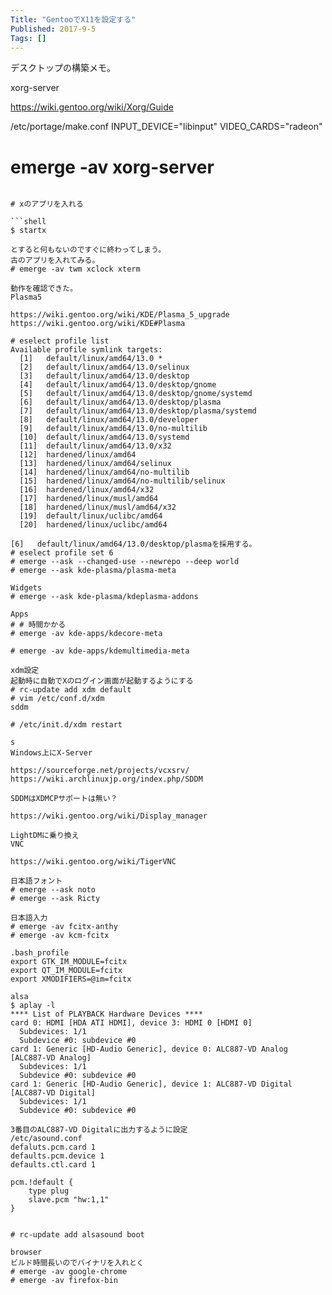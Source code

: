 ```yaml
---
Title: "GentooでX11を設定する"
Published: 2017-9-5
Tags: []
---
```


デスクトップの構築メモ。

xorg-server

https://wiki.gentoo.org/wiki/Xorg/Guide

/etc/portage/make.conf
INPUT_DEVICE="libinput"
VIDEO_CARDS="radeon"

# emerge -av xorg-server
````

# xのアプリを入れる

```shell
$ startx

とすると何もないのですぐに終わってしまう。
古のアプリを入れてみる。
# emerge -av twm xclock xterm 

動作を確認できた。
Plasma5

https://wiki.gentoo.org/wiki/KDE/Plasma_5_upgrade
https://wiki.gentoo.org/wiki/KDE#Plasma

# eselect profile list
Available profile symlink targets:
  [1]   default/linux/amd64/13.0 *
  [2]   default/linux/amd64/13.0/selinux
  [3]   default/linux/amd64/13.0/desktop
  [4]   default/linux/amd64/13.0/desktop/gnome
  [5]   default/linux/amd64/13.0/desktop/gnome/systemd
  [6]   default/linux/amd64/13.0/desktop/plasma
  [7]   default/linux/amd64/13.0/desktop/plasma/systemd
  [8]   default/linux/amd64/13.0/developer
  [9]   default/linux/amd64/13.0/no-multilib
  [10]  default/linux/amd64/13.0/systemd
  [11]  default/linux/amd64/13.0/x32
  [12]  hardened/linux/amd64
  [13]  hardened/linux/amd64/selinux
  [14]  hardened/linux/amd64/no-multilib
  [15]  hardened/linux/amd64/no-multilib/selinux
  [16]  hardened/linux/amd64/x32
  [17]  hardened/linux/musl/amd64
  [18]  hardened/linux/musl/amd64/x32
  [19]  default/linux/uclibc/amd64
  [20]  hardened/linux/uclibc/amd64

[6]   default/linux/amd64/13.0/desktop/plasmaを採用する。
# eselect profile set 6
# emerge --ask --changed-use --newrepo --deep world
# emerge --ask kde-plasma/plasma-meta

Widgets
# emerge --ask kde-plasma/kdeplasma-addons

Apps
# # 時間かかる
# emerge -av kde-apps/kdecore-meta

# emerge -av kde-apps/kdemultimedia-meta

xdm設定
起動時に自動でXのログイン画面が起動するようにする
# rc-update add xdm default
# vim /etc/conf.d/xdm
sddm

# /etc/init.d/xdm restart

s
Windows上にX-Server

https://sourceforge.net/projects/vcxsrv/
https://wiki.archlinuxjp.org/index.php/SDDM

SDDMはXDMCPサポートは無い？

https://wiki.gentoo.org/wiki/Display_manager

LightDMに乗り換え
VNC

https://wiki.gentoo.org/wiki/TigerVNC

日本語フォント
# emerge --ask noto
# emerge --ask Ricty

日本語入力
# emerge -av fcitx-anthy
# emerge -av kcm-fcitx

.bash_profile
export GTK_IM_MODULE=fcitx
export QT_IM_MODULE=fcitx
export XMODIFIERS=@im=fcitx

alsa
$ aplay -l
**** List of PLAYBACK Hardware Devices ****
card 0: HDMI [HDA ATI HDMI], device 3: HDMI 0 [HDMI 0]
  Subdevices: 1/1
  Subdevice #0: subdevice #0
card 1: Generic [HD-Audio Generic], device 0: ALC887-VD Analog [ALC887-VD Analog]
  Subdevices: 1/1
  Subdevice #0: subdevice #0
card 1: Generic [HD-Audio Generic], device 1: ALC887-VD Digital [ALC887-VD Digital]
  Subdevices: 1/1
  Subdevice #0: subdevice #0

3番目のALC887-VD Digitalに出力するように設定
/etc/asound.conf
defaluts.pcm.card 1
defaults.pcm.device 1
defaults.ctl.card 1

pcm.!default {
    type plug
    slave.pcm "hw:1,1"
}


# rc-update add alsasound boot

browser
ビルド時間長いのでバイナリを入れとく
# emerge -av google-chrome
# emerge -av firefox-bin

